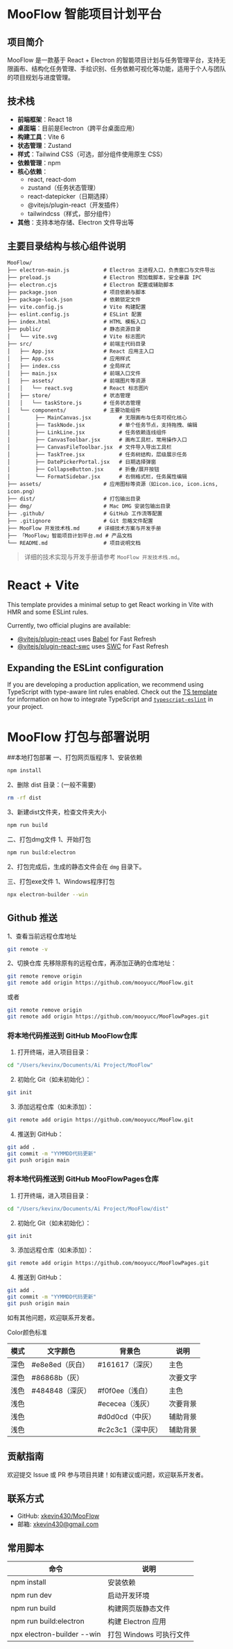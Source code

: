 # MooFlow 智能项目计划平台

## 项目简介
MooFlow 是一款基于 React + Electron 的智能项目计划与任务管理平台，支持无限画布、结构化任务管理、手绘识别、任务依赖可视化等功能，适用于个人与团队的项目规划与进度管理。

## 技术栈
- **前端框架**：React 18
- **桌面端**：目前是Electron（跨平台桌面应用）
- **构建工具**：Vite 6
- **状态管理**：Zustand
- **样式**：Tailwind CSS（可选，部分组件使用原生 CSS）
- **依赖管理**：npm
- **核心依赖**：
  - react, react-dom
  - zustand（任务状态管理）
  - react-datepicker（日期选择）
  - @vitejs/plugin-react（开发插件）
  - tailwindcss（样式，部分组件）
- **其他**：支持本地存储、Electron 文件导出等

## 主要目录结构与核心组件说明
```
MooFlow/
├── electron-main.js           # Electron 主进程入口，负责窗口与文件导出
├── preload.js                 # Electron 预加载脚本，安全暴露 IPC
├── electron.cjs               # Electron 配置或辅助脚本
├── package.json               # 项目依赖与脚本
├── package-lock.json          # 依赖锁定文件
├── vite.config.js             # Vite 构建配置
├── eslint.config.js           # ESLint 配置
├── index.html                 # HTML 模板入口
├── public/                    # 静态资源目录
│   └── vite.svg               # Vite 标志图片
├── src/                       # 前端主代码目录
│   ├── App.jsx                # React 应用主入口
│   ├── App.css                # 应用样式
│   ├── index.css              # 全局样式
│   ├── main.jsx               # 前端入口文件
│   ├── assets/                # 前端图片等资源
│   │   └── react.svg          # React 标志图片
│   ├── store/                 # 状态管理
│   │   └── taskStore.js       # 任务状态管理
│   └── components/            # 主要功能组件
│        ├── MainCanvas.jsx         # 无限画布与任务可视化核心
│        ├── TaskNode.jsx           # 单个任务节点，支持拖拽、编辑
│        ├── LinkLine.jsx           # 任务依赖连线组件
│        ├── CanvasToolbar.jsx      # 画布工具栏，常用操作入口
│        ├── CanvasFileToolbar.jsx  # 文件导入导出工具栏
│        ├── TaskTree.jsx           # 任务树结构，层级展示任务
│        ├── DatePickerPortal.jsx   # 日期选择弹窗
│        ├── CollapseButton.jsx     # 折叠/展开按钮
│        └── FormatSidebar.jsx      # 右侧格式栏，任务属性编辑
├── assets/                    # 应用图标等资源（如icon.ico, icon.icns, icon.png）
├── dist/                      # 打包输出目录
├── dmg/                       # Mac DMG 安装包输出目录
├── .github/                   # GitHub 工作流等配置
├── .gitignore                 # Git 忽略文件配置
├── MooFlow 开发技术栈.md      # 详细技术方案与开发手册
├── 「MooFlow」智能项目计划平台.md # 产品文档
└── README.md                  # 项目说明文档
```

> 详细的技术实现与开发手册请参考 `MooFlow 开发技术栈.md`。

# React + Vite

This template provides a minimal setup to get React working in Vite with HMR and some ESLint rules.

Currently, two official plugins are available:

- [@vitejs/plugin-react](https://github.com/vitejs/vite-plugin-react/blob/main/packages/plugin-react) uses [Babel](https://babeljs.io/) for Fast Refresh
- [@vitejs/plugin-react-swc](https://github.com/vitejs/vite-plugin-react/blob/main/packages/plugin-react-swc) uses [SWC](https://swc.rs/) for Fast Refresh

## Expanding the ESLint configuration

If you are developing a production application, we recommend using TypeScript with type-aware lint rules enabled. Check out the [TS template](https://github.com/vitejs/vite/tree/main/packages/create-vite/template-react-ts) for information on how to integrate TypeScript and [`typescript-eslint`](https://typescript-eslint.io) in your project.

# MooFlow 打包与部署说明

##本地打包部署
一、打包网页版程序
1、安装依赖
```bash
npm install
```
2、删除 dist 目录：(一般不需要)
```bash
rm -rf dist
```
3、新建dist文件夹，检查文件夹大小
```bash
npm run build
```

二、打包dmg文件
1、开始打包
```bash
npm run build:electron
```
2、打包完成后，生成的静态文件会在 `dmg` 目录下。

三、打包exe文件
1、Windows程序打包
```bash
npx electron-builder --win
```

## Github 推送
1、查看当前远程仓库地址
```bash
git remote -v
```
2、切换仓库
先移除原有的远程仓库，再添加正确的仓库地址：
```bash
git remote remove origin
git remote add origin https://github.com/mooyucc/MooFlow.git
```
或者
```bash
git remote remove origin
git remote add origin https://github.com/mooyucc/MooFlowPages.git
```
### 将本地代码推送到 GitHub MooFlow仓库
1. 打开终端，进入项目目录：
```bash
cd "/Users/kevinx/Documents/Ai Project/MooFlow"
```
2. 初始化 Git（如未初始化）：
```bash
git init
```
3. 添加远程仓库（如未添加）：
```bash
git remote add origin https://github.com/mooyucc/MooFlow.git
```
4. 推送到 GitHub：
```bash
git add .
git commit -m "YYMMDD代码更新"
git push origin main
```

### 将本地代码推送到 GitHub MooFlowPages仓库
1. 打开终端，进入项目目录：
```bash
cd "/Users/kevinx/Documents/Ai Project/MooFlow/dist"
```
2. 初始化 Git（如未初始化）：
```bash
git init
```
3. 添加远程仓库（如未添加）：
```bash
git remote add origin https://github.com/mooyucc/MooFlowPages.git
```
4. 推送到 GitHub：
```bash
git add .
git commit -m "YYMMDD代码更新"
git push origin main
```

如有其他问题，欢迎联系开发者。

Color颜色标准

| 模式   | 文字颜色         | 背景色           | 说明         |
|--------|------------------|------------------|--------------|
| 深色   | #e8e8ed（灰白）  | #161617（深灰）  | 主色         |
| 深色   | #86868b（灰）    |                  | 次要文字     |
| 浅色   | #484848（深灰）  | #f0f0ee（浅白）  | 主色         |
| 浅色   |                  | #ececea（浅灰）  | 次要背景     |
| 浅色   |                  | #d0d0cd（中灰）  | 辅助背景     |
| 浅色   |                  | #c2c3c1（深中灰）| 辅助背景     |

## 贡献指南

欢迎提交 Issue 或 PR 参与项目共建！如有建议或问题，欢迎联系开发者。

## 联系方式

- GitHub: [xkevin430/MooFlow](https://github.com/xkevin430/MooFlow)
- 邮箱: xkevin430@gmail.com

## 常用脚本

| 命令                        | 说明                   |
|-----------------------------|------------------------|
| npm install                 | 安装依赖               |
| npm run dev                 | 启动开发环境           |
| npm run build               | 构建网页版静态文件      |
| npm run build:electron      | 构建 Electron 应用      |
| npx electron-builder --win  | 打包 Windows 可执行文件 |